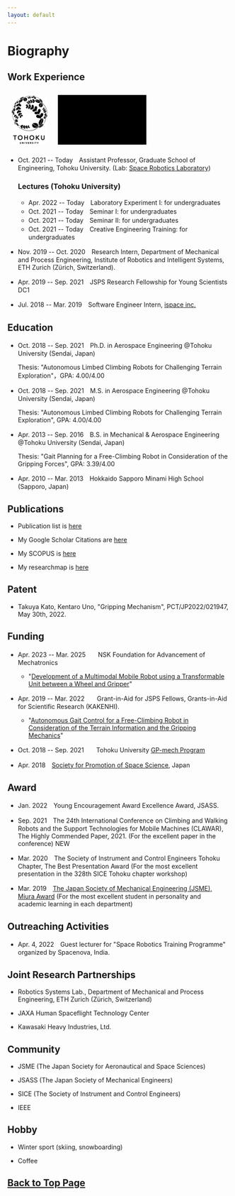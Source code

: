 ```yaml
---
layout: default
---
```


# Biography

## Work Experience

<!-- <img src="assets/img/srl.png" width="120"> -->
[<img src="assets/img/Toh_E_L_P_K.gif" width="80" alt="Tohoku Univ logo" border="0" align="center" hspace="10" vspace="10">](https://www.tohoku.ac.jp/en/)
[<img src="assets/img/srl.gif" width="200" alt="SRL motion logo" border="0" align="center" hspace="10" vspace="10">](http://www.astro.mech.tohoku.ac.jp/e/index.html)


* Oct. 2021 -- Today　Assistant Professor, Graduate School of Engineering, Tohoku University. (Lab: [Space Robotics Laboratory](http://www.astro.mech.tohoku.ac.jp/e/index.html))

  ### Lectures (Tohoku University)
  - Apr. 2022 -- Today　Laboratory Experiment I: for undergraduates
  - Oct. 2021 -- Today　Seminar I: for undergraduates
  - Oct. 2021 -- Today　Seminar II: for undergraduates 
  - Oct. 2021 -- Today　Creative Engineering Training: for undergraduates


* Nov. 2019 -- Oct. 2020　Research Intern, Department of Mechanical and Process Engineering, Institute of Robotics and Intelligent Systems, ETH Zurich (Zürich, Switzerland).

* Apr. 2019 -- Sep. 2021　JSPS Research Fellowship for Young Scientists DC1

* Jul. 2018 -- Mar. 2019　Software Engineer Intern, [ispace inc.](https://ispace-inc.com)

## Education
* Oct. 2018 -- Sep. 2021　Ph.D. in Aerospace Engineering @Tohoku University (Sendai, Japan)
  
  Thesis: "Autonomous Limbed Climbing Robots for Challenging Terrain Exploration"，GPA: 4.00/4.00

* Oct. 2018 -- Sep. 2021　M.S. in Aerospace Engineering @Tohoku University (Sendai, Japan)
  
  Thesis: "Autonomous Limbed Climbing Robots for Challenging Terrain Exploration", GPA: 4.00/4.00

* Apr. 2013 -- Sep. 2016　B.S. in Mechanical & Aerospace Engineering @Tohoku University (Sendai, Japan)

  Thesis: "Gait Planning for a Free-Climbing Robot in Consideration of the Gripping Forces", GPA: 3.39/4.00

* Apr. 2010 -- Mar. 2013　Hokkaido Sapporo Minami High School (Sapporo, Japan)

## Publications

* Publication list is [here](pub.html)

* My Google Scholar Citations are [here](https://scholar.google.com/citations?view_op=list_works&hl=ja&user=kiw1NAUAAAAJ)

* My SCOPUS is [here](https://www.scopus.com/authid/detail.uri?authorId=57208746798)

* My researchmap is [here](https://researchmap.jp/unoken)

## Patent

* Takuya Kato, Kentaro Uno, "Gripping Mechanism", PCT/JP2022/021947, May 30th, 2022.

## Funding

<!-- * 2023年04月 ～ 2026年03月　日本学術振興会 科学研究費補助金 若手研究
  
  研究課題名："[つかみごたえ評価による脚型クライミングロボットの動的安定運動制御法の構築](TBD)" -->

* Apr. 2023 -- Mar. 2025　　NSK Foundation for Advancement of Mechatronics
  
  - "[Development of a Multimodal Mobile Robot using a Transformable Unit between a Wheel and Gripper](http://www.nskfam.or.jp/objperson/2022d_develop.html)"

* Apr. 2019 -- Mar. 2022　　Grant-in-Aid for JSPS Fellows, Grants-in-Aid for Scientific Research (KAKENHI).
  
  - "[Autonomous Gait Control for a Free-Climbing Robot in Consideration of the Terrain Information and the Gripping Mechanics](https://kaken.nii.ac.jp/en/grant/KAKENHI-PROJECT-19J20685/)"

* Oct. 2018 -- Sep. 2021　　Tohoku University [GP-mech Program](http://gp-mech.tohoku.ac.jp/)

* Apr. 2018　[Society for Promotion of Space Science](http://www.spss.or.jp/support/ryohi.html), Japan

## Award

* Jan. 2022　Young Encouragement Award Excellence Award, JSASS.
<!-- （第65回宇宙科学技術連合講演会において） -->

* Sep. 2021　The 24th International Conference on Climbing and Walking Robots and the Support Technologies for Mobile Machines (CLAWAR), The Highly Commended Paper, 2021. (For the excellent paper in the conference) NEW

* Mar. 2020　The Society of Instrument and Control Engineers Tohoku Chapter, The Best
	Presentation Award (For the most excellent presentation in the 328th SICE Tohoku chapter workshop)

* Mar. 2019　[The Japan Society of Mechanical Engineering (JSME), Miura Award](https://www.jsme.or.jp/event_project/award/miura-award) (For the most excellent student in personality and academic learning in each department)

<!-- ## メディア出演・掲載など

* 2021年04月20日【TV出演】東北大　世界をリードする宇宙研究　月面探査ロボット＆帰還型人工衛星開発，チャージ！（khb東日本放送）．

* 2021年02月25日【TV出演】ミヤギ news every. (ミヤギテレビ)．（月面探査ロッククライミングロボットの研究開発を紹介）

* 2021年11月21日【新聞掲載】[未来をつくる科学の力（１）宇宙探査ロボット開発，河北新報社　こども新聞](https://kahoku.news/articles/20211122khn000012.html)．

* 2021年02月26日【Webメディア出演】 [東北大学 「震災 10年の知と未来事業」による第４回オンラインシンポジウム「探究と生きる」](https://www.youtube.com/watch?v=aUklRM_V4x8)，東北大学．（ドキュメンタリー 内にて研究プロジェクト紹介）

* 2017年08月27日【雑誌掲載】日本の大学における早期卒業制度に関して体験をもとに紹介，[朝日新聞出版AERA](https://dot.asahi.com/aera/2017082400063.html?page=1)．

* 2017年03月01日【TV出演】1億人の大質問！？笑ってコラえて！（日本テレビ）．（月面探査ローバーの研究開発を紹介） -->


## Outreaching Activities

* Apr. 4, 2022　Guest lecturer for "Space Robotics Training Programme" organized by Spacenova, India.

<!-- * 2022年01月25日　札幌市立中央中学校　総合的な学習の時間（学外講師として授業参加） -->

## Joint Research Partnerships

* Robotics Systems Lab., Department of Mechanical and Process Engineering, ETH Zurich (Zürich, Switzerland)

* JAXA Human Spaceflight Technology Center

* Kawasaki Heavy Industries, Ltd.

## Community

* JSME (The Japan Society for Aeronautical and Space Sciences)

* JSASS (The Japan Society of Mechanical Engineers)

* SICE (The Society of Instrument and Control Engineers)

* IEEE

## Hobby

* Winter sport (skiing, snowboarding)

* Coffee

## [Back to Top Page](./)
